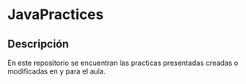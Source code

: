 # JavaPractices

## Descripción
En este repositorio se encuentran las practicas presentadas creadas o modificadas en y para el aula.